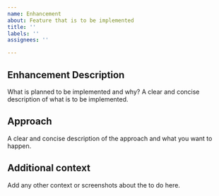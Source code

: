 ```yaml
---
name: Enhancement
about: Feature that is to be implemented
title: ''
labels: ''
assignees: ''

---
```


## Enhancement Description
What is planned to be implemented and why? A clear and concise description of what is to be implemented.

## Approach
A clear and concise description of the approach and what you want to happen.

## Additional context
Add any other context or screenshots about the to do here.
